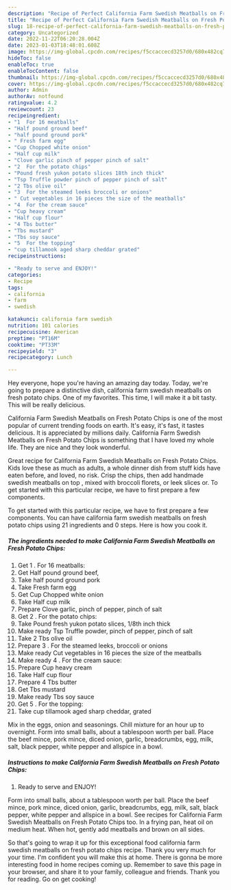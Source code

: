 ```yaml
---
description: "Recipe of Perfect California Farm Swedish Meatballs on Fresh Potato Chips"
title: "Recipe of Perfect California Farm Swedish Meatballs on Fresh Potato Chips"
slug: 18-recipe-of-perfect-california-farm-swedish-meatballs-on-fresh-potato-chips
category: Uncategorized
date: 2022-11-22T06:20:28.004Z
date: 2023-01-03T18:48:01.608Z
image: https://img-global.cpcdn.com/recipes/f5ccaccecd3257d0/680x482cq70/california-farm-swedish-meatballs-on-fresh-potato-chips-recipe-main-photo.jpg
hideToc: false
enableToc: true
enableTocContent: false
thumbnail: https://img-global.cpcdn.com/recipes/f5ccaccecd3257d0/680x482cq70/california-farm-swedish-meatballs-on-fresh-potato-chips-recipe-main-photo.jpg
cover: https://img-global.cpcdn.com/recipes/f5ccaccecd3257d0/680x482cq70/california-farm-swedish-meatballs-on-fresh-potato-chips-recipe-main-photo.jpg
author: Admin
authorAv: notfound
ratingvalue: 4.2
reviewcount: 23
recipeingredient:
- "1  For 16 meatballs"
- "Half pound ground beef"
- "half pound ground pork"
- " Fresh farm egg"
- "Cup Chopped white onion"
- "Half cup milk"
- "Clove garlic pinch of pepper pinch of salt"
- "2  For the potato chips"
- "Pound fresh yukon potato slices 18th inch thick"
- "Tsp Truffle powder pinch of pepper pinch of salt"
- "2 Tbs olive oil"
- "3  For the steamed leeks broccoli or onions"
- " Cut vegetables in 16 pieces the size of the meatballs"
- "4  For the cream sauce"
- "Cup heavy cream"
- "Half cup flour"
- "4 Tbs butter"
- "Tbs mustard"
- "Tbs soy sauce"
- "5  For the topping"
- "cup tillamook aged sharp cheddar grated"
recipeinstructions:

- "Ready to serve and ENJOY!"
categories:
- Recipe
tags:
- california
- farm
- swedish

katakunci: california farm swedish 
nutrition: 101 calories
recipecuisine: American
preptime: "PT16M"
cooktime: "PT33M"
recipeyield: "3"
recipecategory: Lunch

---
```



Hey everyone, hope you're having an amazing day today. Today, we're going to prepare a distinctive dish, california farm swedish meatballs on fresh potato chips. One of my favorites. This time, I will make it a bit tasty. This will be really delicious.

California Farm Swedish Meatballs on Fresh Potato Chips is one of the most popular of current trending foods on earth. It's easy, it's fast, it tastes delicious. It is appreciated by millions daily. California Farm Swedish Meatballs on Fresh Potato Chips is something that I have loved my whole life. They are nice and they look wonderful.

Great recipe for California Farm Swedish Meatballs on Fresh Potato Chips. Kids love these as much as adults, a whole dinner dish from stuff kids have eaten before, and loved, no risk. Crisp the chips, then add handmade swedish meatballs on top , mixed with broccoli florets, or leek slices or. To get started with this particular recipe, we have to first prepare a few components.


To get started with this particular recipe, we have to first prepare a few components. You can have california farm swedish meatballs on fresh potato chips using 21 ingredients and 0 steps. Here is how you cook it.

<!--inarticleads1-->

##### The ingredients needed to make California Farm Swedish Meatballs on Fresh Potato Chips:

1. Get 1 . For 16 meatballs:
1. Get Half pound ground beef,
1. Take half pound ground pork
1. Take  Fresh farm egg
1. Get Cup Chopped white onion
1. Take Half cup milk
1. Prepare Clove garlic, pinch of pepper, pinch of salt
1. Get 2 . For the potato chips:
1. Take Pound fresh yukon potato slices, 1/8th inch thick
1. Make ready Tsp Truffle powder, pinch of pepper, pinch of salt
1. Take 2 Tbs olive oil
1. Prepare 3 . For the steamed leeks, broccoli or onions
1. Make ready  Cut vegetables in 16 pieces the size of the meatballs
1. Make ready 4 . For the cream sauce:
1. Prepare Cup heavy cream
1. Take Half cup flour
1. Prepare 4 Tbs butter
1. Get Tbs mustard
1. Make ready Tbs soy sauce
1. Get 5 . For the topping:
1. Take cup tillamook aged sharp cheddar, grated


Mix in the eggs, onion and seasonings. Chill mixture for an hour up to overnight. Form into small balls, about a tablespoon worth per ball. Place the beef mince, pork mince, diced onion, garlic, breadcrumbs, egg, milk, salt, black pepper, white pepper and allspice in a bowl. 

<!--inarticleads2-->

##### Instructions to make California Farm Swedish Meatballs on Fresh Potato Chips:


1. Ready to serve and ENJOY!

Form into small balls, about a tablespoon worth per ball. Place the beef mince, pork mince, diced onion, garlic, breadcrumbs, egg, milk, salt, black pepper, white pepper and allspice in a bowl. See recipes for California Farm Swedish Meatballs on Fresh Potato Chips too. In a frying pan, heat oil on medium heat. When hot, gently add meatballs and brown on all sides. 

So that's going to wrap it up for this exceptional food california farm swedish meatballs on fresh potato chips recipe. Thank you very much for your time. I'm confident you will make this at home. There is gonna be more interesting food in home recipes coming up. Remember to save this page in your browser, and share it to your family, colleague and friends. Thank you for reading. Go on get cooking!

